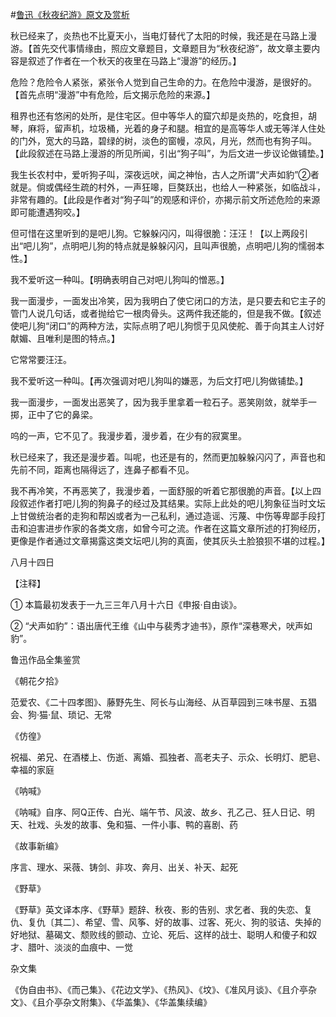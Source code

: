 #[鲁迅《秋夜纪游》原文及赏析](https://www.vrrw.net/wx/8167.html)

秋已经来了，炎热也不比夏天小，当电灯替代了太阳的时候，我还是在马路上漫游。【首先交代事情缘由，照应文章题目，文章题目为“秋夜纪游”，故文章主要内容是叙述了作者在一个秋天的夜里在马路上“漫游”的经历。】

危险？危险令人紧张，紧张令人觉到自己生命的力。在危险中漫游，是很好的。【首先点明“漫游”中有危险，后文揭示危险的来源。】



租界也还有悠闲的处所，是住宅区。但中等华人的窟穴却是炎热的，吃食担，胡琴，麻将，留声机，垃圾桶，光着的身子和腿。相宜的是高等华人或无等洋人住处的门外，宽大的马路，碧绿的树，淡色的窗幔，凉风，月光，然而也有狗子叫。【此段叙述在马路上漫游的所见所闻，引出“狗子叫”，为后文进一步议论做铺垫。】

我生长农村中，爱听狗子叫，深夜远吠，闻之神怡，古人之所谓“犬声如豹”②者就是。倘或偶经生疏的村外，一声狂嗥，巨獒跃出，也给人一种紧张，如临战斗，非常有趣的。【此段是作者对“狗子叫”的观感和评价，亦揭示前文所述危险的来源即可能遭遇狗咬。】

但可惜在这里听到的是吧儿狗。它躲躲闪闪，叫得很脆：汪汪！【以上两段引出“吧儿狗”，点明吧儿狗的特点就是躲躲闪闪，且叫声很脆，点明吧儿狗的懦弱本性。】

我不爱听这一种叫。【明确表明自己对吧儿狗叫的憎恶。】

我一面漫步，一面发出冷笑，因为我明白了使它闭口的方法，是只要去和它主子的管门人说几句话，或者抛给它一根肉骨头。这两件我还能的，但是我不做。【叙述使吧儿狗“闭口”的两种方法，实际点明了吧儿狗惯于见风使舵、善于向其主人讨好献媚、且唯利是图的特点。】

它常常要汪汪。

我不爱听这一种叫。【再次强调对吧儿狗叫的嫌恶，为后文打吧儿狗做铺垫。】

我一面漫步，一面发出恶笑了，因为我手里拿着一粒石子。恶笑刚敛，就举手一掷，正中了它的鼻梁。

呜的一声，它不见了。我漫步着，漫步着，在少有的寂寞里。

秋已经来了，我还是漫步着。叫呢，也还是有的，然而更加躲躲闪闪了，声音也和先前不同，距离也隔得远了，连鼻子都看不见。

我不再冷笑，不再恶笑了，我漫步着，一面舒服的听着它那很脆的声音。【以上四段叙述作者打吧儿狗的狗鼻子的经过及其结果。实际上此处的吧儿狗象征当时文坛上甘做统治者的走狗和帮凶或者为一己私利，通过造谣、污蔑、中伤等卑鄙手段打击和迫害进步作家的各类文痞，如曾今可之流。作者在这篇文章所述的打狗经历，更像是作者通过文章揭露这类文坛吧儿狗的真面，使其灰头土脸狼狈不堪的过程。】

八月十四日





【注释】

① 本篇最初发表于一九三三年八月十六日《申报·自由谈》。

② “犬声如豹”：语出唐代王维《山中与裴秀才迪书》，原作“深巷寒犬，吠声如豹”。

鲁迅作品全集鉴赏

《朝花夕拾》

范爱农、《二十四孝图》、藤野先生、阿长与山海经、从百草园到三味书屋、五猖会、狗·猫·鼠、琐记、无常

《仿徨》

祝福、弟兄、在酒楼上、伤逝、离婚、孤独者、高老夫子、示众、长明灯、肥皂、幸福的家庭

《呐喊》

《呐喊》自序、阿Q正传、白光、端午节、风波、故乡、孔乙己、狂人日记、明天、社戏、头发的故事、兔和猫、一件小事、鸭的喜剧、药

《故事新编》

序言、理水、采薇、铸剑、非攻、奔月、出关、补天、起死

《野草》

《野草》英文译本序、《野草》题辞、秋夜、影的告别、求乞者、我的失恋、复仇、复仇〔其二〕、希望、雪、风筝、好的故事、过客、死火、狗的驳诘、失掉的好地狱、墓碣文、颓败线的颤动、立论、死后、这样的战士、聪明人和傻子和奴才、腊叶、淡淡的血痕中、一觉

杂文集

《伪自由书》、《而己集》、《花边文学》、《热风》、《坟》、《准风月谈》、《且介亭杂文》、《且介亭杂文附集》、《华盖集》、《华盖集续编》

